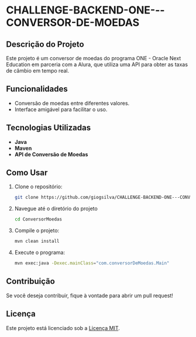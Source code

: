 # CHALLENGE-BACKEND-ONE---CONVERSOR-DE-MOEDAS

## Descrição do Projeto

Este projeto é um conversor de moedas do programa ONE - Oracle Next Education em parceria com a Alura, que utiliza uma API para obter as taxas de câmbio em tempo real.

## Funcionalidades

- Conversão de moedas entre diferentes valores.
- Interface amigável para facilitar o uso.

## Tecnologias Utilizadas

- **Java**
- **Maven**
- **API de Conversão de Moedas**

## Como Usar

1. Clone o repositório:
   ```bash
   git clone https://github.com/giogsilva/CHALLENGE-BACKEND-ONE---CONVERSOR-DE-MOEDAS-.git
   
2. Navegue até o diretório do projeto
    ```bash
   cd ConversorMoedas

3. Compile o projeto:
   ```bash
   mvn clean install
   
4. Execute o programa:
    ```bash
    mvn exec:java -Dexec.mainClass="com.conversorDeMoedas.Main"

## Contribuição
Se você deseja contribuir, fique à vontade para abrir um pull request!

## Licença
Este projeto está licenciado sob a [Licença MIT](https://opensource.org/licenses/MIT).


   
